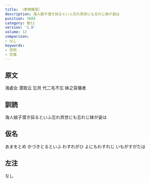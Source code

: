 ```yaml
---
title: （寄物陳思）
description: 海人娘子潜き採るといふ忘れ貝世にも忘れじ妹が姿は
position: 3084
category: 巻12
version: '1.0'
volume: 12
comparison:
- なし
keywords:
- 序詞
- 恋情
---
```


## 原文

海處女 潜取云 忘貝 代二毛不忘 妹之容儀者

## 訓読

海人娘子潜き採るといふ忘れ貝世にも忘れじ妹が姿は

## 仮名

あまをとめ かづきとるといふ わすれがひ よにもわすれじ いもがすがたは

## 左注

なし
